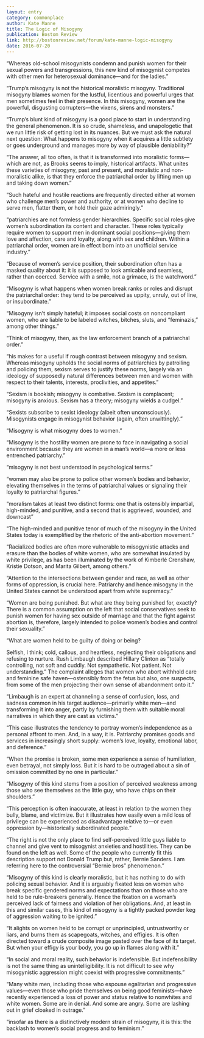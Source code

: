```yaml
---
layout: entry
category: commonplace
author: Kate Manne
title: The Logic of Misogyny
publication: Bostom Review
link: http://bostonreview.net/forum/kate-manne-logic-misogyny
date: 2016-07-20
---
```


“Whereas old-school misogynists condemn and punish women for their sexual powers and transgressions, this new kind of misogynist competes with other men for heterosexual dominance—and for the ladies.”

“Trump’s misogyny is not the historical moralistic misogyny. Traditional misogyny blames women for the lustful, licentious and powerful urges that men sometimes feel in their presence. In this misogyny, women are the powerful, disgusting corrupters—the vixens, sirens and monsters.”

“Trump’s blunt kind of misogyny is a good place to start in understanding the general phenomenon. It is so crude, shameless, and unapologetic that we run little risk of getting lost in its nuances. But we must ask the natural next question: What happens to misogyny when it acquires a little subtlety or goes underground and manages more by way of plausible deniability?”

“The answer, all too often, is that it is transformed into moralistic forms—which are not, as Brooks seems to imply, historical artifacts. What unites these varieties of misogyny, past and present, and moralistic and non-moralistic alike, is that they enforce the patriarchal order by lifting men up and taking down women.”

“Such hateful and hostile reactions are frequently directed either at women who challenge men’s power and authority, or at women who decline to serve men, flatter them, or hold their gaze admiringly.”

“patriarchies are not formless gender hierarchies. Specific social roles give women’s subordination its content and character. These roles typically require women to support men in dominant social positions—giving them love and affection, care and loyalty, along with sex and children. Within a patriarchal order, women are in effect born into an unofficial service industry.”

“Because of women’s service position, their subordination often has a masked quality about it: it is supposed to look amicable and seamless, rather than coerced. Service with a smile, not a grimace, is the watchword.”

“Misogyny is what happens when women break ranks or roles and disrupt the patriarchal order: they tend to be perceived as uppity, unruly, out of line, or insubordinate.”

“Misogyny isn’t simply hateful; it imposes social costs on noncompliant women, who are liable to be labeled witches, bitches, sluts, and “feminazis,” among other things.”

“Think of misogyny, then, as the law enforcement branch of a patriarchal order.”

“his makes for a useful if rough contrast between misogyny and sexism. Whereas misogyny upholds the social norms of patriarchies by patrolling and policing them, sexism serves to justify these norms, largely via an ideology of supposedly natural differences between men and women with respect to their talents, interests, proclivities, and appetites.”

“Sexism is bookish; misogyny is combative. Sexism is complacent; misogyny is anxious. Sexism has a theory; misogyny wields a cudgel.”

“Sexists subscribe to sexist ideology (albeit often unconsciously). Misogynists engage in misogynist behavior (again, often unwittingly).”

“Misogyny is what misogyny does to women.”

“Misogyny is the hostility women are prone to face in navigating a social environment because they are women in a man’s world—a more or less entrenched patriarchy.”

“misogyny is not best understood in psychological terms.”

“women may also be prone to police other women’s bodies and behavior, elevating themselves in the terms of patriarchal values or signaling their loyalty to patriarchal figures.”

“moralism takes at least two distinct forms: one that is ostensibly impartial, high-minded, and punitive, and a second that is aggrieved, wounded, and downcast”

“The high-minded and punitive tenor of much of the misogyny in the United States today is exemplified by the rhetoric of the anti-abortion movement.”

“Racialized bodies are often more vulnerable to misogynistic attacks and erasure than the bodies of white women, who are somewhat insulated by white privilege, as has been illuminated by the work of Kimberlé Crenshaw, Kristie Dotson, and Marita Gilbert, among others.”

“Attention to the intersections between gender and race, as well as other forms of oppression, is crucial here. Patriarchy and hence misogyny in the United States cannot be understood apart from white supremacy.”

“Women are being punished. But what are they being punished for, exactly? There is a common assumption on the left that social conservatives seek to punish women for having sex outside of marriage and that the fight against abortion is, therefore, largely intended to police women’s bodies and control their sexuality.”

“What are women held to be guilty of doing or being?

Selfish, I think; cold, callous, and heartless, neglecting their obligations and refusing to nurture. Rush Limbaugh described Hillary Clinton as “totally controlling, not soft and cuddly. Not sympathetic. Not patient. Not understanding.” The complaint alleges that women who abort withhold care and feminine safe haven—ostensibly from the fetus but also, one suspects, from some of the men projecting their own sense of abandonment onto it.”

“Limbaugh is an expert at channeling a sense of confusion, loss, and sadness common in his target audience—primarily white men—and transforming it into anger, partly by furnishing them with suitable moral narratives in which they are cast as victims.”

“This case illustrates the tendency to portray women’s independence as a personal affront to men. And, in a way, it is. Patriarchy promises goods and services in increasingly short supply: women’s love, loyalty, emotional labor, and deference.”

“When the promise is broken, some men experience a sense of humiliation, even betrayal, not simply loss. But it is hard to be outraged about a sin of omission committed by no one in particular.”

“Misogyny of this kind stems from a position of perceived weakness among those who see themselves as the little guy, who have chips on their shoulders.”

“This perception is often inaccurate, at least in relation to the women they bully, blame, and victimize. But it illustrates how easily even a mild loss of privilege can be experienced as disadvantage relative to—or even oppression by—historically subordinated people.”

“The right is not the only place to find self-perceived little guys liable to channel and give vent to misogynist anxieties and hostilities. They can be found on the left as well. Some of the people who currently fit this description support not Donald Trump but, rather, Bernie Sanders. I am referring here to the controversial “Bernie bros” phenomenon.”

“Misogyny of this kind is clearly moralistic, but it has nothing to do with policing sexual behavior. And it is arguably fixated less on women who break specific gendered norms and expectations than on those who are held to be rule-breakers generally. Hence the fixation on a woman’s perceived lack of fairness and violation of her obligations. And, at least in this and similar cases, this kind of misogyny is a tightly packed powder keg of aggression waiting to be ignited.”

“It alights on women held to be corrupt or unprincipled, untrustworthy or liars, and burns them as scapegoats, witches, and effigies. It is often directed toward a crude composite image pasted over the face of its target. But when your effigy is your body, you go up in flames along with it.”

“In social and moral reality, such behavior is indefensible. But indefensibility is not the same thing as unintelligibility. It is not difficult to see why misogynistic aggression might coexist with progressive commitments.”

“Many white men, including those who espouse egalitarian and progressive values—even those who pride themselves on being good feminists—have recently experienced a loss of power and status relative to nonwhites and white women. Some are in denial. And some are angry. Some are lashing out in grief cloaked in outrage.”

“insofar as there is a distinctively modern strain of misogyny, it is this: the backlash to women’s social progress and to feminism.”

